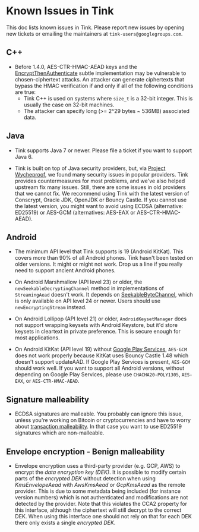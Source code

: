 # Known Issues in Tink

This doc lists known issues in Tink. Please report new issues by opening new
tickets or emailing the maintainers at `tink-users@googlegroups.com`.

## C++

*   Before 1.4.0, AES-CTR-HMAC-AEAD keys and the
    [EncryptThenAuthenticate](https://github.com/google/tink/blob/master/cc/subtle/encrypt_then_authenticate.cc)
    subtle implementation may be vulnerable to chosen-ciphertext attacks. An
    attacker can generate ciphertexts that bypass the HMAC verification if and
    only if all of the following conditions are true:
    -   Tink C++ is used on systems where `size_t` is a 32-bit integer. This is
        usually the case on 32-bit machines.
    -   The attacker can specify long (>= 2^29 bytes ~ 536MB) associated data.

## Java

*   Tink supports Java 7 or newer. Please file a ticket if you want to support
    Java 6.

*   Tink is built on top of Java security providers, but, via [Project
    Wycheproof](https://github.com/google/wycheproof), we found many security
    issues in popular providers. Tink provides countermeasures for most
    problems, and we've also helped upstream fix many issues. Still, there are
    some issues in old providers that we cannot fix. We recommend using Tink
    with the latest version of Conscrypt, Oracle JDK, OpenJDK or Bouncy Castle.
    If you cannot use the latest version, you might want to avoid using ECDSA
    (alternative: ED25519) or AES-GCM (alternatives: AES-EAX or
    AES-CTR-HMAC-AEAD).

## Android

*   The minimum API level that Tink supports is 19 (Android KitKat). This covers
    more than 90% of all Android phones. Tink hasn't been tested on older
    versions. It might or might not work. Drop us a line if you really need to
    support ancient Android phones.

*   On Android Marshmallow (API level 23) or older, the
    `newSeekableDecryptingChannel` method in implementations of `StreamingAead`
    doesn't work. It depends on
    [SeekableByteChannel](https://developer.android.com/reference/java/nio/channels/SeekableByteChannel.html),
    which is only available on API level 24 or newer. Users should use
    `newEncryptingStream` instead.

*   On Android Lollipop (API level 21) or older, `AndroidKeysetManager` does not
    support wrapping keysets with Android Keystore, but it'd store keysets in
    cleartext in private preference. This is secure enough for most
    applications.

*   On Android KitKat (API level 19) without [Google Play
    Services](https://developers.google.com/android/guides/overview), `AES-GCM`
    does not work properly because KitKat uses Bouncy Castle 1.48 which doesn't
    support updateAAD. If Google Play Services is present, `AES-GCM` should work
    well. If you want to support all Android versions, without depending on
    Google Play Services, please use `CHACHA20-POLY1305`, `AES-EAX`, or
    `AES-CTR-HMAC-AEAD`.

## Signature malleability

*   ECDSA signatures are malleable. You probably can ignore this issue, unless
    you're working on Bitcoin or cryptocurrencies and have to worry about
    [transaction
    malleability](https://en.bitcoin.it/wiki/Transaction_malleability). In that
    case you want to use ED25519 signatures which are non-malleable.

## Envelope encryption - Benign malleability

*   Envelope encryption uses a third-party provider (e.g. GCP, AWS) to encrypt
    the *data encryption key (DEK)*. It is possible to modify certain parts of
    the *encrypted DEK* without detection when using *KmsEnvelopeAead* with
    *AwsKmsAead* or *GcpKmsAead* as the remote provider. This is due to some
    metadata being included (for instance version numbers) which is not
    authenticated and modifications are not detected by the provider. Note that
    this violates the CCA2 property for this interface, although the ciphertext
    will still decrypt to the correct DEK. When using this interface one should
    not rely on that for each DEK there only exists a single *encrypted DEK*.
